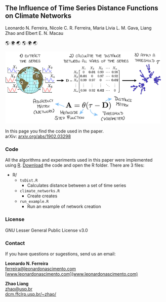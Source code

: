 ## The Influence of Time Series Distance Functions on Climate Networks<br>
Leonardo N. Ferreira, Nicole C. R. Ferreira, Maria Livia L. M. Gava, Liang Zhao and Elbert E. N. Macau

:earth_americas:      :earth_africa:      :earth_asia:      :earth_americas:      :earth_africa:      :earth_asia:

![Climate networks](figs/climate_nets.jpg)

In this page you find the code used in the paper.  
arXiv: [arxiv.org/abs/1902.03298](https://arxiv.org/abs/1902.03298)

### Code

All the algorithms and experiments used in this paper were implemented using [R](https://www.r-project.org/). [Download](https://github.com/lnferreira/climate_networks_R/archive/master.zip) the code and open the R folder. There are 3 files:

* R/
   * `tsDist.R` 
      - Calculates distance between a set of time series
   * `climate_networks.R`
      - Create creates
   * `run_example.R`
      - Run an example of network creation

### License
   	 
GNU Lesser General Public License v3.0

### Contact

If you have questions or sugestions, send us an email:

**Leonardo N. Ferreira**<br>
[ferreira@leonardonascimento.com](ferreira@leonardonascimento.com)<br>
[www.leonardonascimento.com](www.leonardonascimento.com)

**Zhao Liang**<br>
[zhao@usp.br](zhao@usp.br)<br>
[dcm.ffclrp.usp.br/~zhao/](dcm.ffclrp.usp.br/~zhao/)

